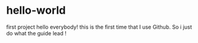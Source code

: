 # hello-world
first project
hello everybody! this is the first time that I use Github. So i just do what the guide lead !
